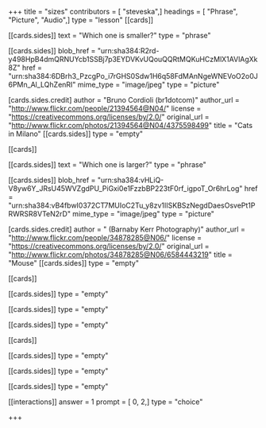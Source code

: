 +++
title = "sizes"
contributors = [ "steveska",]
headings = [ "Phrase", "Picture", "Audio",]
type = "lesson"
[[cards]]

[[cards.sides]]
text = "Which one is smaller?"
type = "phrase"

[[cards.sides]]
blob_href = "urn:sha384:R2rd-y498HpB4dmQRNUYcb1SSBj7p3EYDVKvUQouQQRtMQKuHCzMlX1AVlAgXk8Z"
href = "urn:sha384:6DBrh3_PzcgPo_i7rGHS0Sdw1H6q58FdMAnNgeWNEVoO2o0J6PMn_Al_LQhZenRI"
mime_type = "image/jpeg"
type = "picture"

[cards.sides.credit]
author = "Bruno Cordioli (br1dotcom)"
author_url = "http://www.flickr.com/people/21394564@N04/"
license = "https://creativecommons.org/licenses/by/2.0/"
original_url = "http://www.flickr.com/photos/21394564@N04/4375598499"
title = "Cats in Milano"
[[cards.sides]]
type = "empty"

[[cards]]

[[cards.sides]]
text = "Which one is larger?"
type = "phrase"

[[cards.sides]]
blob_href = "urn:sha384:vHLiQ-V8yw6Y_JRsU45WVZgdPU_PiGxi0e1FzzbBP223tF0rf_igpoT_Or6hrLog"
href = "urn:sha384:vB4fbwI0372CT7MUIoC2Tu_y8zv1IISKBSzNegdDaesOsvePt1PRWRSR8VTeN2rD"
mime_type = "image/jpeg"
type = "picture"

[cards.sides.credit]
author = " (Barnaby Kerr Photography)"
author_url = "http://www.flickr.com/people/34878285@N06/"
license = "https://creativecommons.org/licenses/by/2.0/"
original_url = "http://www.flickr.com/photos/34878285@N06/6584443219"
title = "Mouse"
[[cards.sides]]
type = "empty"

[[cards]]

[[cards.sides]]
type = "empty"

[[cards.sides]]
type = "empty"

[[cards.sides]]
type = "empty"

[[cards]]

[[cards.sides]]
type = "empty"

[[cards.sides]]
type = "empty"

[[cards.sides]]
type = "empty"

[[interactions]]
answer = 1
prompt = [ 0, 2,]
type = "choice"

+++
